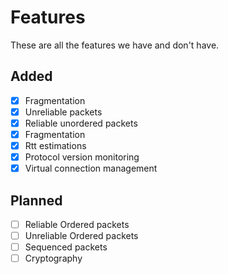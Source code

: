 # Features
These are all the features we have and don't have. 
## Added

* [x] Fragmentation
* [x] Unreliable packets
* [x] Reliable unordered packets
* [x] Fragmentation
* [x] Rtt estimations
* [x] Protocol version monitoring
* [x] Virtual connection management

## Planned

* [ ] Reliable Ordered packets
* [ ] Unreliable Ordered packets
* [ ] Sequenced packets
* [ ] Cryptography
